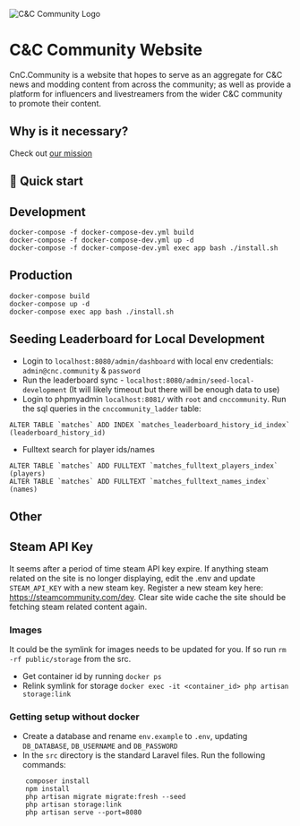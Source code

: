 ![C&C Community Logo](https://user-images.githubusercontent.com/6104940/114301177-8f611c00-9abb-11eb-91b2-09dfaf77daef.png)

# C&C Community Website
CnC.Community is a website that hopes to serve as an aggregate for C&C news and modding content from across the community; 
as well as provide a platform for influencers and livestreamers from the wider C&C community to promote their content. 

## Why is it necessary? 
Check out [our mission](https://cnc.community/news/official-news/our-mission)

## 🚀 Quick start

## Development
```shell
docker-compose -f docker-compose-dev.yml build
docker-compose -f docker-compose-dev.yml up -d 
docker-compose -f docker-compose-dev.yml exec app bash ./install.sh

```

## Production
```
docker-compose build
docker-compose up -d
docker-compose exec app bash ./install.sh
```


## Seeding Leaderboard for Local Development
- Login to `localhost:8080/admin/dashboard` with local env credentials: `admin@cnc.community` & `password` 
- Run the leaderboard sync - `localhost:8080/admin/seed-local-development` (It will likely timeout but there will be enough data to use)
- Login to phpmyadmin `localhost:8081/` with `root` and `cnccommunity`. Run the sql queries in the `cnccommunity_ladder` table:

```
ALTER TABLE `matches` ADD INDEX `matches_leaderboard_history_id_index` (leaderboard_history_id)
```

- Fulltext search for player ids/names
```
ALTER TABLE `matches` ADD FULLTEXT `matches_fulltext_players_index` (players)
ALTER TABLE `matches` ADD FULLTEXT `matches_fulltext_names_index` (names)
```


## Other

## Steam API Key
It seems after a period of time steam API key expire. If anything steam related on the site is no longer displaying, edit the .env and update `STEAM_API_KEY` with a new steam key. Register a new steam key here: https://steamcommunity.com/dev. Clear site wide cache the site should be fetching steam related content again.


### Images 

It could be the symlink for images needs to be updated for you. 
If so run `rm -rf public/storage` from the src.

* Get container id by running `docker ps`
* Relink symlink for storage `docker exec -it <container_id> php artisan storage:link`



### Getting setup without docker

* Create a database and rename `env.example` to `.env`, updating `DB_DATABASE`, `DB_USERNAME` and `DB_PASSWORD`
* In the `src` directory is the standard Laravel files. Run the following commands:

```shell
    composer install
    npm install
    php artisan migrate migrate:fresh --seed
    php artisan storage:link
    php artisan serve --port=8080
```
